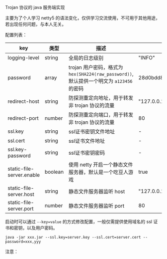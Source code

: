 Trojan 协议的 java 服务端实现

主要为了个人学习 netty5 的语法变化，仅供学习交流使用，不可用于其他用途，若出现任何问题，与本人无关。


配置列表：

| key                       | 类型    | 描述                                                                  | 默认值                                                      |
|---------------------------| ------- |---------------------------------------------------------------------|----------------------------------------------------------|
| logging-level             | string  | 全局的日志级别                                                             | "INFO"                                                   |
| password                  | array   | trojan 用户密码，格式为 `hex(SHA224(raw_password))`, 默认提供一个明文为 `a123456` 的密码 | 28d0bdd80b63fe9c847b405fd86a51cd9d4e7c66af99d61b6dd579b7 |
| redirect-host             | string  | 防探测重定向地址，用于转发非 trojan 协议的流量                                         | "127.0.0.1"                                              |
| redirect-port             | number  | 防探测重定向端口，用于转发非 trojan 协议的流量                                         | 80                                                       |
| ssl.key                   | string  | ssl证书密钥文件地址                                                         | -                                                        |
| ssl.cert                  | string  | ssl证书文件地址                                                           | -                                                        |
| ssl.key-password          | string  | ssl证书密钥密码                                                           | -                                                        |
| static-file-server.enable | boolean | 使用 netty 开启一个静态文件服务器，默认是一个吃豆人游戏                                     | true                                                     |
| static-file-server.host   | string  | 静态文件服务器监听 host                                                      | "127.0.0.1"                                              |
| static-file-server.port   | number  | 静态文件服务器监听 port                                                      | 80                                                       |


启动时可以通过 `--key=value` 的方式修改配置，一般仅需提供使用域名的 ssl 证书和密钥，以及用户密码。

```shell
java -jar xxx.jar --ssl.key=server.key --ssl.cert=server.cert --password=xxx,yyy
```

注意：
